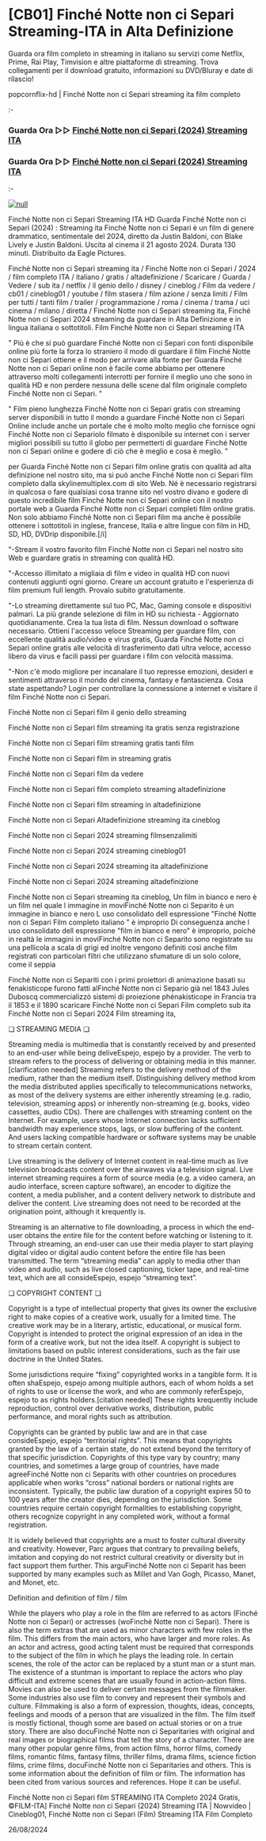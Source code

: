# [CB01] Finché Notte non ci Separi Streaming-ITA in Alta Definizione



Guarda ora film completo in streaming in italiano su servizi come Netflix, Prime, Rai Play, Timvision e altre piattaforme di streaming. Trova collegamenti per il download gratuito, informazioni su DVD/Bluray e date di rilascio!

popcornflix-hd | Finché Notte non ci Separi streaming ita film completo

:-

### Guarda Ora ▷▷ [Finché Notte non ci Separi (2024) Streaming ITA](https://t.co/fMsvL0YB8i)

### Guarda Ora ▷▷ [Finché Notte non ci Separi (2024) Streaming ITA](https://t.co/fMsvL0YB8i)

:-


[![null](https://static.wixstatic.com/media/855a25_043b5abeb4ae4d35ac003198e7fe56ed~mv2.gif)](https://t.co/fMsvL0YB8i)

Finché Notte non ci Separi Streaming ITA HD
Guarda Finché Notte non ci Separi (2024) : Streaming ita Finché Notte non ci Separi è un film di genere drammatico, sentimentale del 2024, diretto da Justin Baldoni, con Blake Lively e Justin Baldoni. Uscita al cinema il 21 agosto 2024. Durata 130 minuti. Distribuito da Eagle Pictures.

Finché Notte non ci Separi streaming ita / Finché Notte non ci Separi / 2024 / film completo ITA / italiano / gratis / altadefinizione / Scaricare / Guarda / Vedere / sub ita / netflix / il genio dello / disney / cineblog / Film da vedere / cb01 / cineblog01 / youtube / film stasera / film azione / senza limiti / Film per tutti / tanti film / trailer / programmazione / roma / cinema / trama / uci cinema / milano / diretta / Finché Notte non ci Separi streaming ita, Finché Notte non ci Separi 2024 streaming da guardare in Alta Definizione e in lingua italiana o sottotitoli. Film Finché Notte non ci Separi streaming ITA

" Più è che si può guardare Finché Notte non ci Separi con fonti disponibile online più forte la forza lo straniero il modo di guardare il film Finché Notte non ci Separi ottiene e il modo per arrivare alla fonte per Guarda Finché Notte non ci Separi online non è facile come abbiamo per ottenere attraverso molti collegamenti interrotti per fornire il meglio uno che sono in qualità HD e non perdere nessuna delle scene dal film originale completo Finché Notte non ci Separi. "

" Film pieno lunghezza Finché Notte non ci Separi gratis con streaming server disponibili in tutto il mondo a guardare Finché Notte non ci Separi Online include anche un portale che è molto molto meglio che fornisce ogni Finché Notte non ci Separiolo filmato è disponibile su internet con i server migliori possibili su tutto il globo per permetterti di guardare Finché Notte non ci Separi online e godere di ciò che è meglio e cosa è meglio. "

per Guarda Finché Notte non ci Separi film online gratis con qualità ad alta definizione nel nostro sito, ma si può anche Finché Notte non ci Separi film completo dalla skylinemultiplex.com di sito Web. Né è necessario registrarsi in qualcosa o fare qualsiasi cosa tranne sito nel vostro divano e godere di questo incredibile film Finché Notte non ci Separi online con il nostro portale web a Guarda Finché Notte non ci Separi completi film online gratis. Non solo abbiamo Finché Notte non ci Separi film ma anche è possibile ottenere i sottotitoli in inglese, francese, Italia e altre lingue con film in HD, SD, HD, DVDrip disponibile.[/i]

"-Stream il vostro favorito film Finché Notte non ci Separi nel nostro sito Web e guardare gratis in streaming con qualità HD.

"-Accesso illimitato a migliaia di film e video in qualità HD con nuovi contenuti aggiunti ogni giorno. Creare un account gratuito e l'esperienza di film premium full length. Provalo subito gratuitamente.

"-Lo streaming direttamente sul tuo PC, Mac, Gaming console e dispositivi palmari. La più grande selezione di film in HD su richiesta - Aggiornato quotidianamente. Crea la tua lista di film. Nessun download o software necessario. Ottieni l'accesso veloce Streaming per guardare film, con eccellente qualità audio/video e virus gratis, Guarda Finché Notte non ci Separi online gratis alle velocità di trasferimento dati ultra veloce, accesso libero da virus e facili passi per guardare i film con velocità massima.

"-Non c'è modo migliore per incanalare il tuo represse emozioni, desideri e sentimenti attraverso il mondo del cinema, fantasy e fantascienza. Cosa state aspettando? Login per controllare la connessione a internet e visitare il film Finché Notte non ci Separi.

Finché Notte non ci Separi film il genio dello streaming

Finché Notte non ci Separi film streaming ita gratis senza registrazione

Finché Notte non ci Separi film streaming gratis tanti film

Finché Notte non ci Separi film in streaming gratis

Finché Notte non ci Separi film da vedere

Finché Notte non ci Separi film completo streaming altadefinizione

Finché Notte non ci Separi film streaming in altadefinizione

Finché Notte non ci Separi Altadefinizione streaming ita cineblog

Finché Notte non ci Separi 2024 streaming filmsenzalimiti

Finché Notte non ci Separi 2024 streaming cineblog01

Finché Notte non ci Separi 2024 streaming ita altadefinizione

Finché Notte non ci Separi 2024 streaming altadefinizione

Finché Notte non ci Separi streaming ita cineblog, Un film in bianco e nero è un film nel quale l immagine in moviFinché Notte non ci Separito è un immagine in bianco e nero L uso consolidato dell espressione "Finché Notte non ci Separi Film completo italiano " è improprio Di conseguenza anche l uso consolidato dell espressione "film in bianco e nero" è improprio, poiché in realtà le immagini in moviFinché Notte non ci Separito sono registrate su una pellicola a scala di grigi ed inoltre vengono definiti così anche film registrati con particolari filtri che utilizzano sfumature di un solo colore, come il seppia

Finché Notte non ci Separiti con i primi proiettori di animazione basati su fenakisticope furono fatti alFinché Notte non ci Separio già nel 1843 Jules Duboscq commercializzò sistemi di proiezione phénakisticope in Francia tra il 1853 e il 1890 scaricare Finché Notte non ci Separi Film completo sub ita Finché Notte non ci Separi 2024 Film streaming ita,

❏ STREAMING MEDIA ❏

Streaming media is multimedia that is constantly received by and presented to an end-user while being deliveEspejo, espejo by a provider. The verb to stream refers to the process of delivering or obtaining media in this manner.[clarification needed] Streaming refers to the delivery method of the medium, rather than the medium itself. Distinguishing delivery method krom the media distributed applies specifically to telecommunications networks, as most of the delivery systems are either inherently streaming (e.g. radio, television, streaming apps) or inherently non-streaming (e.g. books, video cassettes, audio CDs). There are challenges with streaming content on the Internet. For example, users whose Internet connection lacks sufficient bandwidth may experience stops, lags, or slow buffering of the content. And users lacking compatible hardware or software systems may be unable to stream certain content.

Live streaming is the delivery of Internet content in real-time much as live television broadcasts content over the airwaves via a television signal. Live internet streaming requires a form of source media (e.g. a video camera, an audio interface, screen capture software), an encoder to digitize the content, a media publisher, and a content delivery network to distribute and deliver the content. Live streaming does not need to be recorded at the origination point, although it krequently is.

Streaming is an alternative to file downloading, a process in which the end-user obtains the entire file for the content before watching or listening to it. Through streaming, an end-user can use their media player to start playing digital video or digital audio content before the entire file has been transmitted. The term “streaming media” can apply to media other than video and audio, such as live closed captioning, ticker tape, and real-time text, which are all consideEspejo, espejo “streaming text”.

❏ COPYRIGHT CONTENT ❏

Copyright is a type of intellectual property that gives its owner the exclusive right to make copies of a creative work, usually for a limited time. The creative work may be in a literary, artistic, educational, or musical form. Copyright is intended to protect the original expression of an idea in the form of a creative work, but not the idea itself. A copyright is subject to limitations based on public interest considerations, such as the fair use doctrine in the United States.

Some jurisdictions require “fixing” copyrighted works in a tangible form. It is often shaEspejo, espejo among multiple authors, each of whom holds a set of rights to use or license the work, and who are commonly referEspejo, espejo to as rights holders.[citation needed] These rights krequently include reproduction, control over derivative works, distribution, public performance, and moral rights such as attribution.

Copyrights can be granted by public law and are in that case consideEspejo, espejo “territorial rights”. This means that copyrights granted by the law of a certain state, do not extend beyond the territory of that specific jurisdiction. Copyrights of this type vary by country; many countries, and sometimes a large group of countries, have made agreeFinché Notte non ci Separits with other countries on procedures applicable when works “cross” national borders or national rights are inconsistent. Typically, the public law duration of a copyright expires 50 to 100 years after the creator dies, depending on the jurisdiction. Some countries require certain copyright formalities to establishing copyright, others recognize copyright in any completed work, without a formal registration.

It is widely believed that copyrights are a must to foster cultural diversity and creativity. However, Parc argues that contrary to prevailing beliefs, imitation and copying do not restrict cultural creativity or diversity but in fact support them further. This arguFinché Notte non ci Separit has been supported by many examples such as Millet and Van Gogh, Picasso, Manet, and Monet, etc.

Definition and definition of film / film

While the players who play a role in the film are referred to as actors (Finché Notte non ci Separi) or actresses (woFinché Notte non ci Separi). There is also the term extras that are used as minor characters with few roles in the film. This differs from the main actors, who have larger and more roles. As an actor and actress, good acting talent must be required that corresponds to the subject of the film in which he plays the leading role. In certain scenes, the role of the actor can be replaced by a stunt man or a stunt man. The existence of a stuntman is important to replace the actors who play difficult and extreme scenes that are usually found in action-action films. Movies can also be used to deliver certain messages from the filmmaker. Some industries also use film to convey and represent their symbols and culture. Filmmaking is also a form of expression, thoughts, ideas, concepts, feelings and moods of a person that are visualized in the film. The film itself is mostly fictional, though some are based on actual stories or on a true story. There are also docuFinché Notte non ci Separitaries with original and real images or biographical films that tell the story of a character. There are many other popular genre films, from action films, horror films, comedy films, romantic films, fantasy films, thriller films, drama films, science fiction films, crime films, docuFinché Notte non ci Separitaries and others. This is some information about the definition of film or film. The information has been cited from various sources and references. Hope it can be useful.

Finché Notte non ci Separi film STREAMING ITA Completo 2024 Gratis, ©FILM-ITA] Finché Notte non ci Separi (2024) Streaming ITA | Nowvideo | Cineblog01, Finché Notte non ci Separi (Film) Streaming ITA Film Completo

26/08/2024
